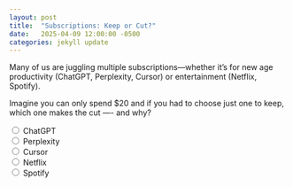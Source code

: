 ```yaml
---
layout: post
title:  "Subscriptions: Keep or Cut?"
date:   2025-04-09 12:00:00 -0500
categories: jekyll update
---
```


Many of us are juggling multiple subscriptions—whether it’s for new age productivity (ChatGPT, Perplexity, Cursor) or entertainment (Netflix, Spotify).

Imagine you can only spend $20 and if you had to choose just one to keep, which one makes the cut —- and why?

<form action="/submit_poll" method="POST">
  <label>
    <input type="radio" name="subscription" value="ChatGPT"> ChatGPT
  </label><br>
  <label>
    <input type="radio" name="subscription" value="Perplexity"> Perplexity
  </label><br>
  <label>
    <input type="radio" name="subscription" value="Cursor"> Cursor
  </label><br>
  <label>
    <input type="radio" name="subscription" value="Netflix"> Netflix
  </label><br>
  <label>
    <input type="radio" name="subscription" value="Spotify"> Spotify
  </label><br>
  <!--button type="submit">Submit</button-->
</form>

